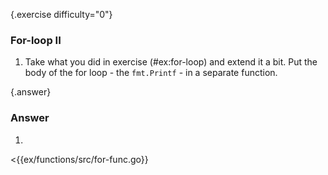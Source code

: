 {.exercise difficulty="0"}
### For-loop II
1. Take what you did in exercise (#ex:for-loop) and extend it a bit.
   Put the body of the for loop - the `fmt.Printf` - in a separate function.


{.answer}
### Answer

1.
 <{{ex/functions/src/for-func.go}}
